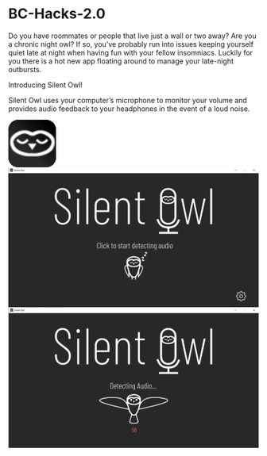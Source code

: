 # BC-Hacks-2.0
Do you have roommates or people that live just a wall or two away? Are you a chronic night owl?
If so, you’ve probably run into issues keeping yourself quiet late at night when having fun with your fellow insomniacs.  Luckily for you there is a hot new app floating around to manage your late-night outbursts.

Introducing Silent Owl!

Silent Owl uses your computer’s microphone to monitor your volume and provides audio feedback to your headphones in the event of a loud noise.


<img src="src\java\images\icon3.png" align = "center" style="margin: 0 auto;" />

<img src="src\java\images\silentowl1.png" align = "center" style="margin: 0 auto;" />

<img src="src\java\images\silentowl4.png" align = "center" style="margin: 0 auto;" />
